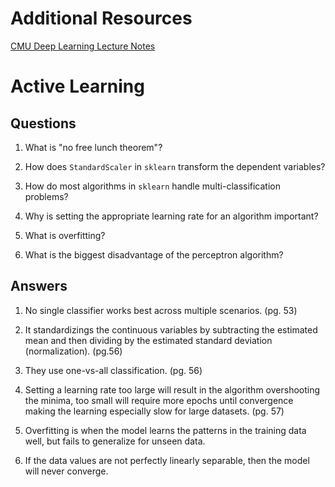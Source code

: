 # Additional Resources

[CMU Deep Learning Lecture Notes](https://sebastianraschka.com/pdf/lecture-notes/stat479ss19/)

# Active Learning

## Questions
1. What is "no free lunch theorem"?

2. How does `StandardScaler` in `sklearn` transform the dependent variables?

3. How do most algorithms in `sklearn` handle multi-classification problems?

4. Why is setting the appropriate learning rate for an algorithm important?

5. What is overfitting?

6. What is the biggest disadvantage of the perceptron algorithm?

## Answers
1. No single classifier works best across multiple scenarios. (pg. 53)

2. It standardizings the continuous variables by subtracting the estimated mean and then dividing by the estimated standard deviation (normalization). (pg.56)

3. They use one-vs-all classification. (pg. 56)

4. Setting a learning rate too large will result in the algorithm overshooting the minima, too small will require more epochs until convergence making the learning especially slow for large datasets. (pg. 57)

5. Overfitting is when the model learns the patterns in the training data well, but fails to generalize for unseen data.

6. If the data values are not perfectly linearly separable, then the model will never converge.